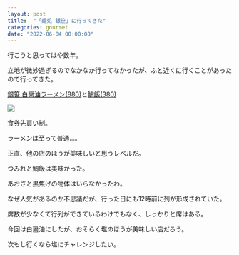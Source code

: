```yaml
---
layout: post
title:  "「麺処 銀笹」に行ってきた"
categories: gourmet
date: "2022-06-04 00:00:00"
---
```


行こうと思ってはや数年。

立地が微妙過ぎるのでなかなか行ってなかったが、ふと近くに行くことがあったので行ってきた。

<u>銀笹 白醤油ラーメン(880)</u>と<u>鯛飯(380)</u>


<div class="trim">
  <div class="trim__item">
    <a href="{{ site.url }}/assets/images/2022-06-04-report/14-53-04.png">
      <img class="one" src="{{ site.url }}/assets/thumbnail/2022-06-04-report/14-53-04.png">
    </a>
  </div>
</div>


食券先買い制。

ラーメンは至って普通…。

正直、他の店のほうが美味しいと思うレベルだ。

つみれと鯛飯は美味かった。

あおさと黒焦げの物体はいらなかったわ。

なぜ人気があるのか不思議だが、行った日にも12時前に列が形成されていた。

席数が少なくて行列ができているわけでもなく、しっかりと席はある。

今回は白醤油にしたが、おそらく塩のほうが美味しい店だろう。

次もし行くなら塩にチャレンジしたい。

